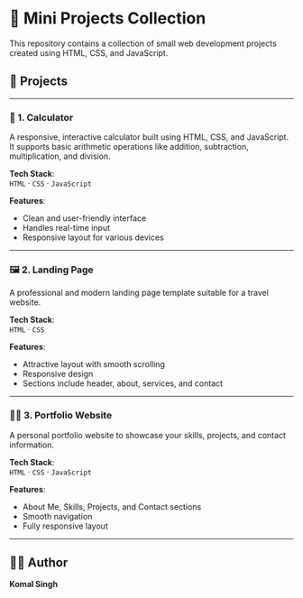 # 💼 Mini Projects Collection

This repository contains a collection of small web development projects created using HTML, CSS, and JavaScript.

## 📁 Projects

---

### 🔢 1. Calculator

A responsive, interactive calculator built using HTML, CSS, and JavaScript.  
It supports basic arithmetic operations like addition, subtraction, multiplication, and division.

**Tech Stack**:  
`HTML` · `CSS` · `JavaScript`

**Features**:
- Clean and user-friendly interface
- Handles real-time input
- Responsive layout for various devices

---

### 🖼️ 2. Landing Page

A professional and modern landing page template suitable for a travel website.

**Tech Stack**:  
`HTML` · `CSS`

**Features**:
- Attractive layout with smooth scrolling
- Responsive design
- Sections include header, about, services, and contact

---

### 🧑‍💻 3. Portfolio Website

A personal portfolio website to showcase your skills, projects, and contact information.

**Tech Stack**:  
`HTML` · `CSS` · `JavaScript`

**Features**:
- About Me, Skills, Projects, and Contact sections
- Smooth navigation
- Fully responsive layout

---
## 👩‍💻 Author

**Komal Singh**  

